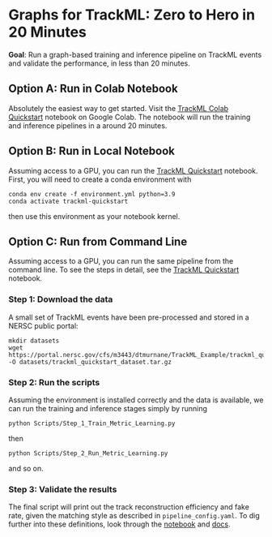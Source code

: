 # Graphs for TrackML: Zero to Hero in 20 Minutes

**Goal**: Run a graph-based training and inference pipeline on TrackML events and validate the performance, in less than 20 minutes.

## Option A: Run in Colab Notebook

Absolutely the easiest way to get started. Visit the [TrackML Colab Quickstart](https://colab.research.google.com/github/HSF-reco-and-software-triggers/Tracking-ML-Exa.TrkX/blob/master/Examples/TrackML_Quickstart/colab_quickstart.ipynb) notebook on Google Colab. The notebook will run the training and inference pipelines in a around 20 minutes.

## Option B: Run in Local Notebook

Assuming access to a GPU, you can run the [TrackML Quickstart](run_quickstart.ipynb) notebook. First, you will need to create a conda environment with
```
conda env create -f environment.yml python=3.9
conda activate trackml-quickstart
```
then use this environment as your notebook kernel.

## Option C: Run from Command Line

Assuming access to a GPU, you can run the same pipeline from the command line. To see the steps in detail, see the [TrackML Quickstart](run_quickstart.ipynb) notebook. 

### Step 1: Download the data

A small set of TrackML events have been pre-processed and stored in a NERSC public portal:
```
mkdir datasets
wget https://portal.nersc.gov/cfs/m3443/dtmurnane/TrackML_Example/trackml_quickstart_dataset.tar.gz -O datasets/trackml_quickstart_dataset.tar.gz
```

### Step 2: Run the scripts

Assuming the environment is installed correctly and the data is available, we can run the training and inference stages simply by running
```
python Scripts/Step_1_Train_Metric_Learning.py
```
then
```
python Scripts/Step_2_Run_Metric_Learning.py
```
and so on.

### Step 3: Validate the results

The final script will print out the track reconstruction efficiency and fake rate, given the matching style as described in `pipeline_config.yaml`. To dig further into these definitions, look through the [notebook](run_quickstart.ipynb) and [docs](https://hsf-reco-and-software-triggers.github.io/Tracking-ML-Exa.TrkX/performance/truth_definitions/).